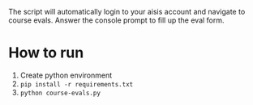 The script will automatically login to your aisis account and navigate to course
evals.
Answer the console prompt to fill up the eval form.

# How to run
1. Create python environment
2. `pip install -r requirements.txt`
3. `python course-evals.py`
